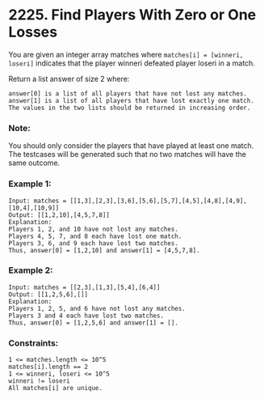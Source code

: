 # 2225. Find Players With Zero or One Losses
You are given an integer array matches where ```matches[i] = [winneri, loseri]``` indicates that the player winneri defeated player loseri in a match.

Return a list answer of size 2 where:

```
answer[0] is a list of all players that have not lost any matches.
answer[1] is a list of all players that have lost exactly one match.
The values in the two lists should be returned in increasing order.
```

### Note:

You should only consider the players that have played at least one match.
The testcases will be generated such that no two matches will have the same outcome.
 

### Example 1:
```
Input: matches = [[1,3],[2,3],[3,6],[5,6],[5,7],[4,5],[4,8],[4,9],[10,4],[10,9]]
Output: [[1,2,10],[4,5,7,8]]
Explanation:
Players 1, 2, and 10 have not lost any matches.
Players 4, 5, 7, and 8 each have lost one match.
Players 3, 6, and 9 each have lost two matches.
Thus, answer[0] = [1,2,10] and answer[1] = [4,5,7,8].
```
### Example 2:
```
Input: matches = [[2,3],[1,3],[5,4],[6,4]]
Output: [[1,2,5,6],[]]
Explanation:
Players 1, 2, 5, and 6 have not lost any matches.
Players 3 and 4 each have lost two matches.
Thus, answer[0] = [1,2,5,6] and answer[1] = [].
```
 

### Constraints:
```
1 <= matches.length <= 10^5
matches[i].length == 2
1 <= winneri, loseri <= 10^5
winneri != loseri
All matches[i] are unique.
```
